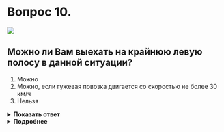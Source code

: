 # Вопрос 10.

![](https://s.drom.ru/i24228/pdd/tickets/2016/1543885156.jpg)

## Можно ли Вам выехать на крайнюю левую полосу в данной ситуации?

1. Можно
2. Можно, если гужевая повозка двигается со скоростью не более 30 км/ч
3. Нельзя

<details>
<summary><b>Показать ответ</b></summary>
Правильный ответ: 3
</details>
<details>
<summary><b>Подробнее</b></summary>
Выезжать на крайнюю левую полосу, предназначенную для встречного движения на дороге с двусторонним движением, имеющей три полосы, запрещено.
(Пункт 9.3 ПДД)
</details>